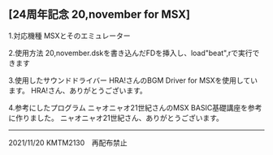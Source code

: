 [24周年記念 20,november for MSX]
--------------------------------------------------------------------------------
1.対応機種
	MSXとそのエミュレーター
  
2.使用方法
	20,november.dskを書き込んだFDを挿入し、load"beat",rで実行できます
  
3.使用したサウンドドライバー
	HRA!さんのBGM Driver for MSXを使用しています。
	HRA!さん、ありがとうございます。

4.参考にしたプログラム
ニャオニャオ21世紀さんのMSX BASIC基礎講座を参考に作りました。
ニャオニャオ21世紀さん、ありがとうございます。

--------------------------------------------------------------------------------
2021/11/20 KMTM2130　再配布禁止
